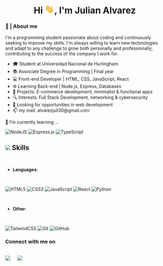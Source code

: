 <h1 align="center">Hi <img src="https://raw.githubusercontent.com/ABSphreak/ABSphreak/master/gifs/Hi.gif" width="30px">, I'm Julian Alvarez</h1>

### 📖 | About me

I'm a programming student passionate about coding and continuously seeking to improve my skills. I'm always willing to learn new technologies and adapt to any challenge to grow both personally and professionally, contributing to the success of the company I work for.

<ul>
  <li>🎓 Student at Universidad Nacional de Hurlingham</li>
  <li>📚 Associate Degree in Programming | Final year</li>
  <li>💻 Front-end Developer | HTML, CSS, JavaScript, React</li>
  <li>⚙️ Learning Back-end | Node.js, Express, Databases</li>
  <li>📂 Projects: E-commerce development, minimalist & functional apps</li>
  <li>🔍 Interests: Full Stack Development, networking & cybersecurity</li>
  <li>🚀 Looking for opportunities in web development</li>
  <li>📫 my mail: alvarezjuli30@gmail.com </li>
</ul>

🌱 I’m currently learning ...
<br>

![NodeJS](https://img.shields.io/badge/node.js-6DA55F?style=for-the-badge&logo=node.js&logoColor=white)
![Express.js](https://img.shields.io/badge/express.js-%23404d59.svg?style=for-the-badge&logo=express&logoColor=%2361DAFB)
	![TypeScript](https://img.shields.io/badge/typescript-%23007ACC.svg?style=for-the-badge&logo=typescript&logoColor=white)

## <img src="https://media2.giphy.com/media/QssGEmpkyEOhBCb7e1/giphy.gif?cid=ecf05e47a0n3gi1bfqntqmob8g9aid1oyj2wr3ds3mg700bl&rid=giphy.gif" width ="25"><b> Skills</b>
<br>

<p align="center">

- **Languages**:
<br>

   ![HTML5](https://img.shields.io/badge/HTML5%20-%23E34F26.svg?style=for-the-badge&logo=html5&logoColor=white)
   ![CSS3](https://img.shields.io/badge/CSS%20-%231572B6.svg?style=for-the-badge&logo=css3&logoColor=white)
   ![JavaScript](https://img.shields.io/badge/JavaScript%20-%23F7DF1E.svg?style=for-the-badge&logo=javascript&logoColor=black)
  ![React](https://img.shields.io/badge/react-%2320232a.svg?style=for-the-badge&logo=react&logoColor=%2361DAFB)
    ![Python](https://img.shields.io/badge/Python%20-%2314354C.svg?style=for-the-badge&logo=python&logoColor=white)

<br>

- **Other**:
<br>

  ![TailwindCSS](https://img.shields.io/badge/tailwindcss-%2338B2AC.svg?style=for-the-badge&logo=tailwind-css&logoColor=white)
  ![Git](https://img.shields.io/badge/git-%23F05033.svg?style=for-the-badge&logo=git&logoColor=white)
  ![GitHub](https://img.shields.io/badge/github-%23121011.svg?style=for-the-badge&logo=github&logoColor=white)

### <p>Connect with me on
<br>	
<a target="_blank" href="https://www.linkedin.com/in/julian-alvarez-285882249/"><img src="https://img.shields.io/badge/-LinkedIn-0077B5?style=for-the-badge&logo=Linkedin&logoColor=white"></img></a>
&emsp;
<a target="_blank" href="alvarezjuli30@gmail.com"
><img src="https://img.shields.io/badge/-Gmail-D14836?style=for-the-badge&logo=Gmail&logoColor=white"></img></a>
&emsp;
<br>
</p>
